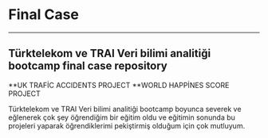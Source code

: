# Final Case
---------
Türktelekom ve TRAI Veri bilimi analitiği bootcamp final case repository 
--------

**UK TRAFİC ACCIDENTS PROJECT
**WORLD HAPPİNES SCORE PROJECT

Türktelekom ve TRAI Veri bilimi analitiği bootcamp boyunca severek ve eğlenerek çok şey öğrendiğim bir eğitim oldu ve eğitimin sonunda bu projeleri yaparak öğrendiklerimi pekiştirmiş olduğum için çok mutluyum. 
